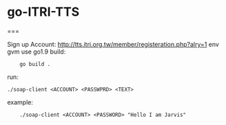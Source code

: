 # go-ITRI-TTS

===

Sign up Account:
		http://tts.itri.org.tw/member/registeration.php?alry=1
env
	gvm use go1.9
build:

        go build .
run:

	./soap-client <ACCOUNT> <PASSWPRD> <TEXT>
example:

        ./soap-client <ACCOUNT> <PASSWORD> "Hello I am Jarvis"
